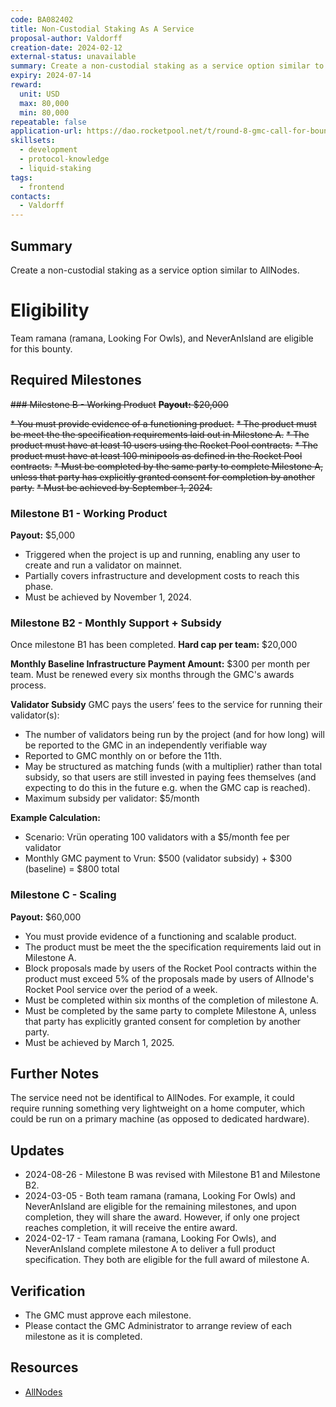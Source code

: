 ```yaml
---
code: BA082402
title: Non-Custodial Staking As A Service
proposal-author: Valdorff
creation-date: 2024-02-12
external-status: unavailable
summary: Create a non-custodial staking as a service option similar to AllNodes.
expiry: 2024-07-14
reward: 
  unit: USD
  max: 80,000
  min: 80,000
repeatable: false
application-url: https://dao.rocketpool.net/t/round-8-gmc-call-for-bounty-applications-deadline-is-january-14/2558/6
skillsets:
  - development
  - protocol-knowledge
  - liquid-staking
tags: 
  - frontend
contacts:
  - Valdorff
---
```


## Summary
Create a non-custodial staking as a service option similar to AllNodes. 

# Eligibility
Team ramana (ramana, Looking For Owls), and NeverAnIsland are eligible for this bounty.

## Required Milestones

~~### Milestone B - Working Product~~
~~**Payout:** $20,000~~ 

~~* You must provide evidence of a functioning product.~~
~~* The product must be meet the the specification requirements laid out in Milestone A.~~
~~* The product must have at least 10 users using the Rocket Pool contracts.~~
~~* The product must have at least 100 minipools as defined in the Rocket Pool contracts.~~
~~* Must be completed by the same party to complete Milestone A, unless that party has explicitly granted consent for completion by another party.~~
~~* Must be achieved by September 1, 2024.~~

### Milestone B1 - Working Product
**Payout:** $5,000
* Triggered when the project is up and running, enabling any user to create and run a validator on mainnet.
* Partially covers infrastructure and development costs to reach this phase.
* Must be achieved by November 1, 2024.

### Milestone B2 - Monthly Support + Subsidy
Once milestone B1 has been completed.
**Hard cap per team:** $20,000

**Monthly Baseline Infrastructure Payment
Amount:** $300 per month per team. Must be renewed every six months through the GMC's awards process.

**Validator Subsidy**
GMC pays the users’ fees to the service for running their validator(s):
- The number of validators being run by the project (and for how long) will be reported to the GMC in an independently verifiable way
- Reported to GMC monthly on or before the 11th.
- May be structured as matching funds (with a multiplier) rather than total subsidy, so that users are still invested in paying fees themselves (and expecting to do this in the future e.g. when the GMC cap is reached).
- Maximum subsidy per validator: $5/month

**Example Calculation:**
- Scenario: Vrün operating 100 validators with a $5/month fee per validator
- Monthly GMC payment to Vrun: $500 (validator subsidy) + $300 (baseline) = $800 total


### Milestone C - Scaling
**Payout:** $60,000  

* You must provide evidence of a functioning and scalable product.
* The product must be meet the the specification requirements laid out in Milestone A.
* Block proposals made by users of the Rocket Pool contracts within the product must exceed 5% of the proposals made by users of Allnode's Rocket Pool service over the period of a week. 
* Must be completed within six months of the completion of milestone A.
* Must be completed by the same party to complete Milestone A, unless that party has explicitly granted consent for completion by another party.
* Must be achieved by March 1, 2025.

## Further Notes

The service need not be identifical to AllNodes. For example, it could require running something very lightweight on a home computer, which could be run on a primary machine (as opposed to dedicated hardware).

## Updates

* 2024-08-26 - Milestone B was revised with Milestone B1 and Milestone B2.
* 2024-03-05 - Both team ramana (ramana, Looking For Owls) and NeverAnIsland are eligible for the remaining milestones, and upon completion, they will share the award. However, if only one project reaches completion, it will receive the entire award.
* 2024-02-17 - Team ramana (ramana, Looking For Owls), and NeverAnIsland complete milestone A to deliver a full product specification. They both are eligible for the full award of milestone A.

## Verification
* The GMC must approve each milestone.
* Please contact the GMC Administrator to arrange review of each milestone as it is completed.

## Resources
* [AllNodes](https://www.allnodes.com/)
